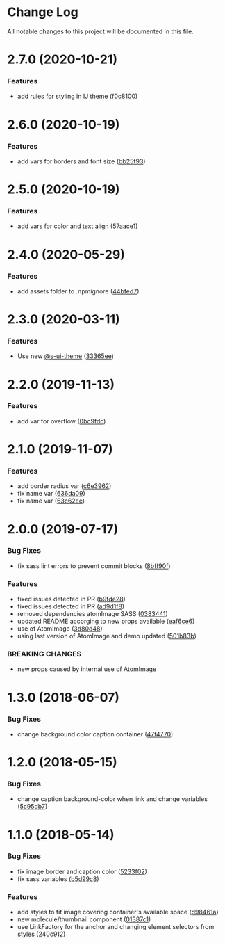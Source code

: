 # Change Log

All notable changes to this project will be documented in this file.

# 2.7.0 (2020-10-21)


### Features

* add rules for styling in IJ theme ([f0c8100](https://github.com/SUI-Components/sui-components/commit/f0c8100f30f76402fa998db79956639cbb24c0ab))



# 2.6.0 (2020-10-19)


### Features

* add vars for borders and font size ([bb25f93](https://github.com/SUI-Components/sui-components/commit/bb25f93238274f79ff9e61d5c1837065663a4e77))



# 2.5.0 (2020-10-19)


### Features

* add vars for color and text align ([57aace1](https://github.com/SUI-Components/sui-components/commit/57aace1cb19196e958ee0a824d47e6f30e947755))



# 2.4.0 (2020-05-29)


### Features

* add assets folder to .npmignore ([44bfed7](https://github.com/SUI-Components/sui-components/commit/44bfed72df70d2866466a080bdce529a902dc112))



# 2.3.0 (2020-03-11)


### Features

* Use new [@s-ui-theme](https://github.com/s-ui-theme) ([33365ee](https://github.com/SUI-Components/sui-components/commit/33365eef4abc6adcf2afc418f390f70cf223d017))



# 2.2.0 (2019-11-13)


### Features

* add var for overflow ([0bc9fdc](https://github.com/SUI-Components/sui-components/commit/0bc9fdcc3912581c459a8922dcdb04b80e58f82d))



# 2.1.0 (2019-11-07)


### Features

* add border radius var ([c6e3962](https://github.com/SUI-Components/sui-components/commit/c6e3962b6be595a96a3749f84c72eff4bbb41eaf))
* fix name var ([636da09](https://github.com/SUI-Components/sui-components/commit/636da090b2947c5e942a27113dca68014132d0e0))
* fix name var ([63c62ee](https://github.com/SUI-Components/sui-components/commit/63c62ee413ef003683cc65082a98b0924ccd2bc6))



# 2.0.0 (2019-07-17)


### Bug Fixes

* fix sass lint errors to prevent commit blocks ([8bff90f](https://github.com/SUI-Components/sui-components/commit/8bff90f527be41eb99e82404946ba8080078dbc7))


### Features

* fixed issues detected in PR ([b9fde28](https://github.com/SUI-Components/sui-components/commit/b9fde28c12d01632c136db67aa159eb6aeea3106))
* fixed issues detected in PR ([ad9d1f8](https://github.com/SUI-Components/sui-components/commit/ad9d1f86170f9bdee1d654c3edb9c8926e228a11))
* removed dependencies atomImage SASS ([0383441](https://github.com/SUI-Components/sui-components/commit/03834419b86bf356ce7d05a1cd39e51bca86e2a0))
* updated README accorging to new props available ([eaf6ce6](https://github.com/SUI-Components/sui-components/commit/eaf6ce6d9bc03d6f85e19c5b9746589a552755e3))
* use of AtomImage ([3d80d48](https://github.com/SUI-Components/sui-components/commit/3d80d48182ac05ab5299365b386eaf6c5b409c2c))
* using last version of AtomImage and demo updated ([501b83b](https://github.com/SUI-Components/sui-components/commit/501b83be193216a86766690c5a700362874b9b9f))


### BREAKING CHANGES

* new props caused by internal use of AtomImage



# 1.3.0 (2018-06-07)


### Bug Fixes

* change background color caption container ([47f4770](https://github.com/SUI-Components/sui-components/commit/47f47708432c7743d1e4e7f094fba8efb9a77e2d))



# 1.2.0 (2018-05-15)


### Bug Fixes

* change caption background-color when link and change variables ([5c95db7](https://github.com/SUI-Components/sui-components/commit/5c95db7b2299990123588d9de77b27ff49a186ed))



# 1.1.0 (2018-05-14)


### Bug Fixes

* fix image border and caption color ([5233f02](https://github.com/SUI-Components/sui-components/commit/5233f029f4b9aba326af56bedd2c70c5318d99c3))
* fix sass variables ([b5d99c8](https://github.com/SUI-Components/sui-components/commit/b5d99c87760b1a3dd3768bf30c9e2ff4495a0503))


### Features

* add styles to fit image covering container's available space ([d98461a](https://github.com/SUI-Components/sui-components/commit/d98461a45d77bc7edb66b7ae1f9cbb46520434a9))
* new molecule/thumbnail component ([01387c1](https://github.com/SUI-Components/sui-components/commit/01387c1dc2144e616d6aedef41ed7b900e8b9401))
* use LinkFactory for the anchor and changing element selectors from styles ([240c912](https://github.com/SUI-Components/sui-components/commit/240c9127844a6e9d39190ada0fa24f19eb254af4))



